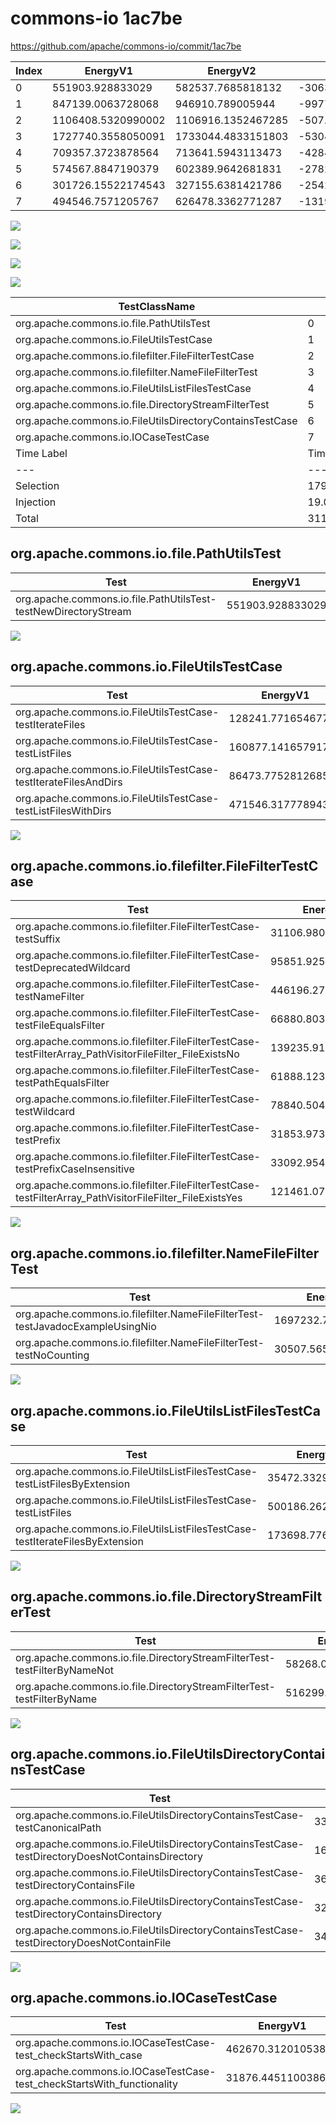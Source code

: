 # commons-io 1ac7be


https://github.com/apache/commons-io/commit/1ac7be


| Index | EnergyV1 | EnergyV2 | DeltaEnergy | DurationV1 | DurationsV2 | DeltaDuration |
| --- | --- | --- | --- | --- | --- | --- |
| 0 | 551903.928833029 | 582537.7685818132 | -30633.8397487842 | 15955591.028399495 | 16780866.8188149 | -825275.7904154044 |
| 1 | 847139.0063728068 | 946910.789005944 | -99771.78263313719 | 26435828.391624175 | 27452219.974218123 | -1016391.5825939476 |
| 2 | 1106408.5320990002 | 1106916.1352467285 | -507.60314772836864 | 38485007.16596866 | 39505969.53106679 | -1020962.3650981337 |
| 3 | 1727740.3558050091 | 1733044.4833151803 | -5304.127510171151 | 61563173.33681898 | 55120651.91849137 | 6442521.418327607 |
| 4 | 709357.3723878564 | 713641.5943113473 | -4284.221923490986 | 25186768.922627285 | 27115492.6596222 | -1928723.7369949147 |
| 5 | 574567.8847190379 | 602389.9642681831 | -27822.079549145186 | 18342488.73580369 | 19031893.304802887 | -689404.5689991973 |
| 6 | 301726.15522174543 | 327155.6381421786 | -25429.48292043316 | 9353123.124287238 | 12190905.988082385 | -2837782.8637951463 |
| 7 | 494546.7571205767 | 626478.3362771287 | -131931.57915655198 | 15060386.892577663 | 17823841.216772377 | -2763454.3241947144 |

![](./commons-io.png)

![](./commons-io_delta.png)

![](./commons-io_delta_v.png)

![](./commons-io_delta_1_v.png)

| TestClassName | Index |
| --- | --- |
| org.apache.commons.io.file.PathUtilsTest | 0 |
| org.apache.commons.io.FileUtilsTestCase | 1 |
| org.apache.commons.io.filefilter.FileFilterTestCase | 2 |
| org.apache.commons.io.filefilter.NameFileFilterTest | 3 |
| org.apache.commons.io.FileUtilsListFilesTestCase | 4 |
| org.apache.commons.io.file.DirectoryStreamFilterTest | 5 |
| org.apache.commons.io.FileUtilsDirectoryContainsTestCase | 6 |
| org.apache.commons.io.IOCaseTestCase | 7 |
| Time Label | Time (s) |
| --- | --- |
| Selection | 179.6017870903015 |
| Injection | 19.072049140930176 |
| Total | 3114.3995587825775 |
## org.apache.commons.io.file.PathUtilsTest

| Test | EnergyV1 | EnergyV2 | DeltaEnergy | DurationV1 | DurationsV2 | DeltaDuration |
| --- | --- | --- | --- | --- | --- | --- |
| org.apache.commons.io.file.PathUtilsTest-testNewDirectoryStream | 551903.928833029 | 582537.7685818132 | -30633.8397487842 | 15955591.028399495 | 16780866.8188149 | -825275.7904154044 |

![](./org.apache.commons.io.file.PathUtilsTest-graph.png)

## org.apache.commons.io.FileUtilsTestCase

| Test | EnergyV1 | EnergyV2 | DeltaEnergy | DurationV1 | DurationsV2 | DeltaDuration |
| --- | --- | --- | --- | --- | --- | --- |
| org.apache.commons.io.FileUtilsTestCase-testIterateFiles | 128241.7716546776 | 144363.11235719116 | -16121.340702513553 | 4366651.6456287755 | 3931864.050863414 | 434787.5947653614 |
| org.apache.commons.io.FileUtilsTestCase-testListFiles | 160877.14165791738 | 168311.01660195243 | -7433.874944035051 | 4959460.853314633 | 4663666.713477753 | 295794.13983687945 |
| org.apache.commons.io.FileUtilsTestCase-testIterateFilesAndDirs | 86473.77528126852 | 86765.44120874479 | -291.6659274762642 | 3136598.1037999634 | 3226507.81919598 | -89909.71539601684 |
| org.apache.commons.io.FileUtilsTestCase-testListFilesWithDirs | 471546.3177789433 | 547471.2188380557 | -75924.90105911245 | 13973117.788880805 | 15630181.390680972 | -1657063.601800168 |

![](./org.apache.commons.io.FileUtilsTestCase-graph.png)

## org.apache.commons.io.filefilter.FileFilterTestCase

| Test | EnergyV1 | EnergyV2 | DeltaEnergy | DurationV1 | DurationsV2 | DeltaDuration |
| --- | --- | --- | --- | --- | --- | --- |
| org.apache.commons.io.filefilter.FileFilterTestCase-testSuffix | 31106.98017460812 | 38743.19902998631 | -7636.218855378189 | 1449997.8147984724 | 1633175.992329556 | -183178.17753108358 |
| org.apache.commons.io.filefilter.FileFilterTestCase-testDeprecatedWildcard | 95851.92518164075 | 116005.05847740354 | -20153.13329576279 | 3241698.965869979 | 3476515.979154185 | -234817.01328420592 |
| org.apache.commons.io.filefilter.FileFilterTestCase-testNameFilter | 446196.27333557815 | 438586.7556678575 | 7609.517667720676 | 13993539.822510585 | 14254927.116470184 | -261387.293959599 |
| org.apache.commons.io.filefilter.FileFilterTestCase-testFileEqualsFilter | 66880.80348859022 | 61243.51301812018 | 5637.290470470034 | 2264599.7740407186 | 2485272.9582945374 | -220673.18425381882 |
| org.apache.commons.io.filefilter.FileFilterTestCase-testFilterArray_PathVisitorFileFilter_FileExistsNo | 139235.91717260817 | 169584.9917228698 | -30349.074550261634 | 5157654.640774883 | 5769038.225756493 | -611383.5849816101 |
| org.apache.commons.io.filefilter.FileFilterTestCase-testPathEqualsFilter | 61888.12302238529 | 31256.034270803655 | 30632.088751581636 | 1506076.887964021 | 1519175.4497482171 | -13098.56178419618 |
| org.apache.commons.io.filefilter.FileFilterTestCase-testWildcard | 78840.50458240346 | 56387.35828519314 | 22453.146297210318 | 2355692.9684336428 | 2365441.12600655 | -9748.157572907396 |
| org.apache.commons.io.filefilter.FileFilterTestCase-testPrefix | 31853.97306390591 | 32413.74732853045 | -559.7742646245424 | 3353220.418678157 | 2108953.4354475923 | 1244266.9832305647 |
| org.apache.commons.io.filefilter.FileFilterTestCase-testPrefixCaseInsensitive | 33092.95410238378 | 40239.12833106218 | -7146.174228678399 | 1070034.1192902671 | 1228628.5718981917 | -158594.45260792458 |
| org.apache.commons.io.filefilter.FileFilterTestCase-testFilterArray_PathVisitorFileFilter_FileExistsYes | 121461.07797489638 | 122456.34911490195 | -995.2711400055705 | 4092491.753607927 | 4664840.675961285 | -572348.922353358 |

![](./org.apache.commons.io.filefilter.FileFilterTestCase-graph.png)

## org.apache.commons.io.filefilter.NameFileFilterTest

| Test | EnergyV1 | EnergyV2 | DeltaEnergy | DurationV1 | DurationsV2 | DeltaDuration |
| --- | --- | --- | --- | --- | --- | --- |
| org.apache.commons.io.filefilter.NameFileFilterTest-testJavadocExampleUsingNio | 1697232.7904464127 | 1702990.8888274264 | -5758.0983810136095 | 60458382.55939901 | 54022572.23822746 | 6435810.321171552 |
| org.apache.commons.io.filefilter.NameFileFilterTest-testNoCounting | 30507.56535859635 | 30053.594487753937 | 453.9708708424114 | 1104790.7774199713 | 1098079.6802639107 | 6711.097156060627 |

![](./org.apache.commons.io.filefilter.NameFileFilterTest-graph.png)

## org.apache.commons.io.FileUtilsListFilesTestCase

| Test | EnergyV1 | EnergyV2 | DeltaEnergy | DurationV1 | DurationsV2 | DeltaDuration |
| --- | --- | --- | --- | --- | --- | --- |
| org.apache.commons.io.FileUtilsListFilesTestCase-testListFilesByExtension | 35472.33295359998 | 38031.78564889962 | -2559.4526952996384 | 2620344.670405958 | 2553722.53357128 | 66622.13683467777 |
| org.apache.commons.io.FileUtilsListFilesTestCase-testListFiles | 500186.2629743413 | 505767.23563878227 | -5580.972664440982 | 16575403.974575266 | 18123610.606031336 | -1548206.6314560696 |
| org.apache.commons.io.FileUtilsListFilesTestCase-testIterateFilesByExtension | 173698.7764599151 | 169842.57302366546 | 3856.2034362496343 | 5991020.277646061 | 6438159.520019583 | -447139.2423735224 |

![](./org.apache.commons.io.FileUtilsListFilesTestCase-graph.png)

## org.apache.commons.io.file.DirectoryStreamFilterTest

| Test | EnergyV1 | EnergyV2 | DeltaEnergy | DurationV1 | DurationsV2 | DeltaDuration |
| --- | --- | --- | --- | --- | --- | --- |
| org.apache.commons.io.file.DirectoryStreamFilterTest-testFilterByNameNot | 58268.02020798769 | 62993.701693891955 | -4725.681485904264 | 2208822.7246151315 | 2120401.566721288 | 88421.15789384348 |
| org.apache.commons.io.file.DirectoryStreamFilterTest-testFilterByName | 516299.86451105017 | 539396.2625742912 | -23096.39806324104 | 16133666.01118856 | 16911491.7380816 | -777825.7268930413 |

![](./org.apache.commons.io.file.DirectoryStreamFilterTest-graph.png)

## org.apache.commons.io.FileUtilsDirectoryContainsTestCase

| Test | EnergyV1 | EnergyV2 | DeltaEnergy | DurationV1 | DurationsV2 | DeltaDuration |
| --- | --- | --- | --- | --- | --- | --- |
| org.apache.commons.io.FileUtilsDirectoryContainsTestCase-testCanonicalPath | 33521.409084573694 | 30014.706060681943 | 3506.7030238917505 | 1119031.9328131038 | 1531613.277084187 | -412581.34427108313 |
| org.apache.commons.io.FileUtilsDirectoryContainsTestCase-testDirectoryDoesNotContainsDirectory | 164085.9102356076 | 201866.89372076278 | -37780.983485155186 | 6061634.4597166125 | 7398470.7387803085 | -1336836.279063696 |
| org.apache.commons.io.FileUtilsDirectoryContainsTestCase-testDirectoryContainsFile | 36969.59955951209 | 35037.207916969506 | 1932.391642542585 | 638600.0278528613 | 924591.7274608293 | -285991.699607968 |
| org.apache.commons.io.FileUtilsDirectoryContainsTestCase-testDirectoryContainsDirectory | 32274.658769124435 | 31672.71979337353 | 601.9389757509052 | 765941.3982561334 | 1200052.4453586228 | -434111.0471024894 |
| org.apache.commons.io.FileUtilsDirectoryContainsTestCase-testDirectoryDoesNotContainFile | 34874.57757292764 | 28564.11065039084 | 6310.466922536802 | 767915.3056485254 | 1136177.7993984378 | -368262.4937499125 |

![](./org.apache.commons.io.FileUtilsDirectoryContainsTestCase-graph.png)

## org.apache.commons.io.IOCaseTestCase

| Test | EnergyV1 | EnergyV2 | DeltaEnergy | DurationV1 | DurationsV2 | DeltaDuration |
| --- | --- | --- | --- | --- | --- | --- |
| org.apache.commons.io.IOCaseTestCase-test_checkStartsWith_case | 462670.31201053807 | 594967.8752618986 | -132297.56325136055 | 14111896.787287321 | 17093228.33999574 | -2981331.552708421 |
| org.apache.commons.io.IOCaseTestCase-test_checkStartsWith_functionality | 31876.445110038614 | 31510.461015230034 | 365.98409480858027 | 948490.1052903421 | 730612.8767766369 | 217877.2285137052 |

![](./org.apache.commons.io.IOCaseTestCase-graph.png)


